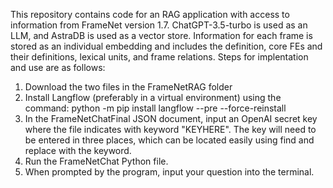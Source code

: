 This repository contains code for an RAG application with access to information from FrameNet version 1.7. ChatGPT-3.5-turbo is used as an LLM, and AstraDB is used as a vector store. Information for each frame is stored as an individual embedding and includes the definition, core FEs and their definitions, lexical units, and frame relations.
Steps for implentation and use are as follows:
1. Download the two files in the FrameNetRAG folder
2. Install Langflow (preferably in a virtual environment) using the command: python -m pip install langflow --pre --force-reinstall
3. In the FrameNetChatFinal JSON document, input an OpenAI secret key where the file indicates with keyword "KEYHERE". The key will need to be entered in three places, which can be located easily using find and replace with the keyword.
4. Run the FrameNetChat Python file.
5. When prompted by the program, input your question into the terminal.
